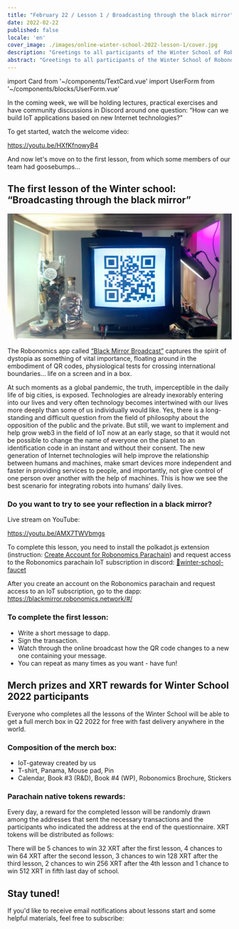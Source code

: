 ```yaml
---
title: "February 22 / Lesson 1 / Broadcasting through the black mirror"
date: 2022-02-22
published: false
locale: 'en'
cover_image: ./images/online-winter-school-2022-lesson-1/cover.jpg
description: "Greetings to all participants of the Winter School of Robonomics 2022! In the coming week, we will be holding lectures, practical exercises and have community discussions in Discord around one question: 'How can we build IoT applications based on new Internet technologies?' Let's move on to the first lesson, from which some members of our team had goosebumps..."
abstract: "Greetings to all participants of the Winter School of Robonomics 2022!"
---
```

import Card from '~/components/TextCard.vue'
import UserForm from '~/components/blocks/UserForm.vue'

In the coming week, we will be holding lectures, practical exercises and have community discussions in Discord around one question: “How can we build IoT applications based on new Internet technologies?”

To get started, watch the welcome video:

https://youtu.be/HXfKfnowyB4

And now let's move on to the first lesson, from which some members of our team had goosebumps...

## The first lesson of the Winter school: “Broadcasting through the black mirror”

![Robonomics Winter School 2022 Black mirror installation](./images/online-winter-school-2022-lesson-1/blackmirror-installation.jpg)

The Robonomics app called [“Black Mirror Broadcast”](https://blackmirror.robonomics.network/#/) captures the spirit of dystopia as something of vital importance, floating around in the embodiment of QR codes, physiological tests for crossing international boundaries... life on a screen and in a box.

At such moments as a global pandemic, the truth, imperceptible in the daily life of big cities, is exposed. Technologies are already inexorably entering into our lives and very often technology becomes intertwined with our lives more deeply than some of us individually would like. Yes, there is a long-standing and difficult question from the field of philosophy about the opposition of the public and the private. But still, we want to implement and help grow web3 in the field of IoT now at an early stage, so that it would not be possible to change the name of everyone on the planet to an identification code in an instant and without their consent. The new generation of Internet technologies will help improve the relationship between humans and machines, make smart devices more independent and faster in providing services to people, and importantly, not give control of one person over another with the help of machines. This is how we see the best scenario for integrating robots into humans’ daily lives.

<Card>

### Do you want to try to see your reflection in a black mirror?

Live stream on YouTube:

https://youtu.be/AMX7TWVbmgs

To complete this lesson, you need to install the polkadot.js extension (instruction: [Create Account for Robonomics Parachain](https://wiki.robonomics.network/docs/en/create-account-in-dapp/)) and request access to the Robonomics parachain IoT subscription in discord: [🚰winter-school-faucet](https://discord.gg/pYeyWJSc)

After you create an account on the Robonomics parachain and request access to an IoT subscription, go to the dapp: https://blackmirror.robonomics.network/#/

</Card>

<Card>

### To complete the first lesson:
- Write a short message to dapp.
- Sign the transaction.
- Watch through the online broadcast how the QR code changes to a new one containing your message.
- You can repeat as many times as you want - have fun!

</Card>

## Merch prizes and XRT rewards for Winter School 2022 participants

Everyone who completes all the lessons of the Winter School will be able to get a full merch box in Q2 2022 for free with fast delivery anywhere in the world.

### Composition of the merch box:
- IoT-gateway created by us
- T-shirt, Panama, Mouse pad, Pin
- Calendar, Book #3 (R&D), Book #4 (WP), Robonomics Brochure, Stickers

### Parachain native tokens rewards:

Every day, a reward for the completed lesson will be randomly drawn among the addresses that sent the necessary transactions and the participants who indicated the address at the end of the questionnaire. XRT tokens will be distributed as follows:

There will be 5 chances to win 32 XRT after the first lesson, 4 chances to win 64 XRT after the second lesson, 3 chances to win 128 XRT after the third lesson, 2 chances to win 256 XRT after the 4th lesson and 1 chance to win 512 XRT in fifth last day of school.

<Card>

## Stay tuned!

If you'd like to receive email notifications about lessons start and some helpful materials, feel free to subscribe:

<UserForm comment="robonomics.network lesson 1"/>

</Card>